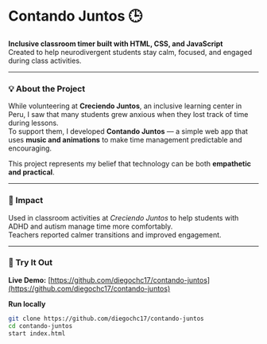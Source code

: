 # Contando Juntos 🕒

**Inclusive classroom timer built with HTML, CSS, and JavaScript**  
Created to help neurodivergent students stay calm, focused, and engaged during class activities.

---

### 💡 About the Project
While volunteering at **Creciendo Juntos**, an inclusive learning center in Peru, I saw that many students grew anxious when they lost track of time during lessons.  
To support them, I developed **Contando Juntos** — a simple web app that uses **music and animations** to make time management predictable and encouraging.

This project represents my belief that technology can be both **empathetic and practical**.

---

### 🧩 Impact
Used in classroom activities at *Creciendo Juntos* to help students with ADHD and autism manage time more comfortably.  
Teachers reported calmer transitions and improved engagement.

---

### 🚀 Try It Out
**Live Demo:** [https://github.com/diegochc17/contando-juntos](https://github.com/diegochc17/contando-juntos)  

**Run locally**
```bash
git clone https://github.com/diegochc17/contando-juntos
cd contando-juntos
start index.html
